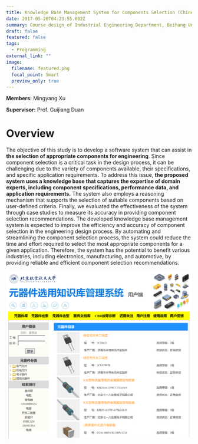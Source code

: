 ```yaml
---
title: Knowledge Base Management System for Components Selection (Chinese)
date: 2017-05-20T04:23:55.002Z
summary: Course design of Industrial Engineering Department, Beihang University
draft: false
featured: false
tags:
  - Programming
external_link: ""
image:
  filename: featured.png
  focal_point: Smart
  preview_only: true
---
```

**Members:** Mingyang Xu

**Supervisor:** Prof. Guijiang Duan

# Overview

The objective of this study is to develop a software system that can assist in **the selection of appropriate components for engineering**. Since component selection is a critical task in the design process, it can be challenging due to the variety of components available, their specifications, and specific application requirements. To address this issue, **the proposed system uses a knowledge base that captures the expertise of domain experts, including component specifications, performance data, and application requirements.** The system also employs a reasoning mechanism that supports the selection of suitable components based on user-defined criteria. Finally, we evaluated the effectiveness of the system through case studies to measure its accuracy in providing component selection recommendations. The developed knowledge base management system is expected to improve the efficiency and accuracy of component selection in the engineering design process. By automating and streamlining the component selection process, the system could reduce the time and effort required to select the most appropriate components for a given application. Therefore, the system has the potential to benefit various industries, including electronics, manufacturing, and automotive, by providing reliable and efficient component selection recommendations.

![](co1.png)